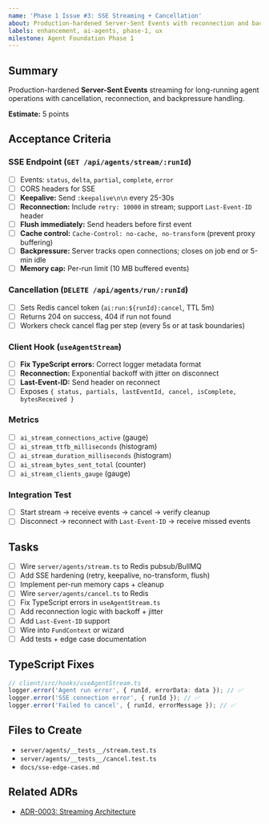 ```yaml
---
name: 'Phase 1 Issue #3: SSE Streaming + Cancellation'
about: Production-hardened Server-Sent Events with reconnection and backpressure
labels: enhancement, ai-agents, phase-1, ux
milestone: Agent Foundation Phase 1
---
```


## Summary

Production-hardened **Server-Sent Events** streaming for long-running agent
operations with cancellation, reconnection, and backpressure handling.

**Estimate:** 5 points

## Acceptance Criteria

### SSE Endpoint (`GET /api/agents/stream/:runId`)

- [ ] Events: `status`, `delta`, `partial`, `complete`, `error`
- [ ] CORS headers for SSE
- [ ] **Keepalive:** Send `:keepalive\n\n` every 25-30s
- [ ] **Reconnection:** Include `retry: 10000` in stream; support
      `Last-Event-ID` header
- [ ] **Flush immediately:** Send headers before first event
- [ ] **Cache control:** `Cache-Control: no-cache, no-transform` (prevent proxy
      buffering)
- [ ] **Backpressure:** Server tracks open connections; closes on job end or
      5-min idle
- [ ] **Memory cap:** Per-run limit (10 MB buffered events)

### Cancellation (`DELETE /api/agents/run/:runId`)

- [ ] Sets Redis cancel token (`ai:run:${runId}:cancel`, TTL 5m)
- [ ] Returns 204 on success, 404 if run not found
- [ ] Workers check cancel flag per step (every 5s or at task boundaries)

### Client Hook (`useAgentStream`)

- [ ] **Fix TypeScript errors:** Correct logger metadata format
- [ ] **Reconnection:** Exponential backoff with jitter on disconnect
- [ ] **Last-Event-ID:** Send header on reconnect
- [ ] Exposes
      `{ status, partials, lastEventId, cancel, isComplete, bytesReceived }`

### Metrics

- [ ] `ai_stream_connections_active` (gauge)
- [ ] `ai_stream_ttfb_milliseconds` (histogram)
- [ ] `ai_stream_duration_milliseconds` (histogram)
- [ ] `ai_stream_bytes_sent_total` (counter)
- [ ] `ai_stream_clients_gauge` (gauge)

### Integration Test

- [ ] Start stream → receive events → cancel → verify cleanup
- [ ] Disconnect → reconnect with `Last-Event-ID` → receive missed events

## Tasks

- [ ] Wire `server/agents/stream.ts` to Redis pubsub/BullMQ
- [ ] Add SSE hardening (retry, keepalive, no-transform, flush)
- [ ] Implement per-run memory caps + cleanup
- [ ] Wire `server/agents/cancel.ts` to Redis
- [ ] Fix TypeScript errors in `useAgentStream.ts`
- [ ] Add reconnection logic with backoff + jitter
- [ ] Add `Last-Event-ID` support
- [ ] Wire into `FundContext` or wizard
- [ ] Add tests + edge case documentation

## TypeScript Fixes

```typescript
// client/src/hooks/useAgentStream.ts
logger.error('Agent run error', { runId, errorData: data }); // ✅
logger.error('SSE connection error', { runId }); // ✅
logger.error('Failed to cancel', { runId, errorMessage }); // ✅
```

## Files to Create

- `server/agents/__tests__/stream.test.ts`
- `server/agents/__tests__/cancel.test.ts`
- `docs/sse-edge-cases.md`

## Related ADRs

- [ADR-0003: Streaming Architecture](../docs/adr/0003-streaming-architecture.md)
